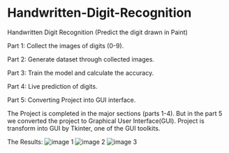 # Handwritten-Digit-Recognition
Handwritten Digit Recognition (Predict the digit drawn in Paint)

Part 1: Collect the images of digits (0-9).

Part 2: Generate dataset through collected images.

Part 3: Train the model and calculate the accuracy.

Part 4: Live prediction of digits.

Part 5: Converting Project into GUI interface.

The Project is completed in the major sections (parts 1-4).
But in the part 5 we converted the project to Graphical User Interface(GUI).
Project is transform into GUI by Tkinter, one of the GUI toolkits.

The Results:
![image 1](https://github.com/user-attachments/assets/428fa561-ea7e-4970-b80f-4cf870289768)
![image 2](https://github.com/user-attachments/assets/301bef92-989b-4d57-bbf3-3703b4e54a37)
![image 3](https://github.com/user-attachments/assets/6aa32b40-2046-40ac-ab0c-884782d6d20c)

